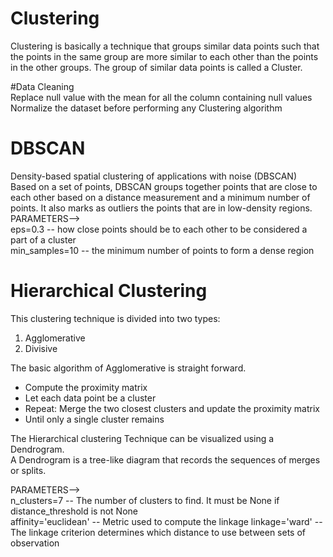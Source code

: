 # Clustering  
Clustering is basically a technique that groups similar data points such that the points in the same group are more similar to each other than the points in the other groups. The group of similar data points is called a Cluster.  

#Data Cleaning  
Replace null value with the mean for all the column containing null values  
Normalize the dataset before performing any Clustering algorithm  
  
# DBSCAN  
Density-based spatial clustering of applications with noise (DBSCAN)   
Based on a set of points, DBSCAN groups together points that are close to each other based on a distance measurement and a minimum number of points. It also marks as outliers the points that are in low-density regions.  
PARAMETERS-->    
eps=0.3 -- how close points should be to each other to be considered a part of a cluster    
min_samples=10 -- the minimum number of points to form a dense region  


# Hierarchical Clustering  
This clustering technique is divided into two types:  
1. Agglomerative  
2. Divisive  

The basic algorithm of Agglomerative is straight forward.  
- Compute the proximity matrix  
- Let each data point be a cluster  
- Repeat: Merge the two closest clusters and update the proximity matrix  
- Until only a single cluster remains   
  
The Hierarchical clustering Technique can be visualized using a Dendrogram.  
A Dendrogram is a tree-like diagram that records the sequences of merges or splits.  

PARAMETERS-->  
n_clusters=7 -- The number of clusters to find. It must be None if distance_threshold is not None    
affinity='euclidean' -- Metric used to compute the linkage
linkage='ward' --  The linkage criterion determines which distance to use between sets of observation  
